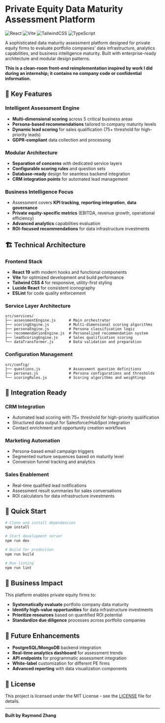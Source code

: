 # Private Equity Data Maturity Assessment Platform

![React](https://img.shields.io/badge/React-19.1.0-blue?logo=react)
![Vite](https://img.shields.io/badge/Vite-7.0.4-646CFF?logo=vite)
![TailwindCSS](https://img.shields.io/badge/TailwindCSS-4.1.11-06B6D4?logo=tailwindcss)
![TypeScript](https://img.shields.io/badge/TypeScript-Ready-3178C6?logo=typescript)

A sophisticated data maturity assessment platform designed for private equity firms to evaluate portfolio companies' data infrastructure, analytics capabilities, and business intelligence maturity. Built with enterprise-ready architecture and modular design patterns.

**This is a clean-room front-end reimplementation inspired by work I did during an internship; it contains no company code or confidential information.**

## 🎯 Key Features

### **Intelligent Assessment Engine**
- **Multi-dimensional scoring** across 5 critical business areas
- **Persona-based recommendations** tailored to company maturity levels
- **Dynamic lead scoring** for sales qualification (75+ threshold for high-priority leads)
- **GDPR-compliant** data collection and processing

### **Modular Architecture**
- **Separation of concerns** with dedicated service layers
- **Configurable scoring rules** and question sets
- **Database-ready** design for seamless backend integration
- **CRM integration points** for automated lead management

### **Business Intelligence Focus**
- Assessment covers **KPI tracking**, **reporting integration**, **data governance**
- **Private equity-specific metrics** (EBITDA, revenue growth, operational efficiency)
- **Advanced analytics** capabilities evaluation
- **ROI-focused recommendations** for data infrastructure investments

## 🏗️ Technical Architecture

### **Frontend Stack**
- **React 19** with modern hooks and functional components
- **Vite** for optimized development and build performance
- **Tailwind CSS 4** for responsive, utility-first styling
- **Lucide React** for consistent iconography
- **ESLint** for code quality enforcement

### **Service Layer Architecture**
```
src/services/
├── assessmentEngine.js      # Main orchestrator
├── scoringEngine.js         # Multi-dimensional scoring algorithms
├── personaEngine.js         # Persona classification logic
├── recommendationEngine.js  # Personalized recommendation system
├── leadScoringEngine.js     # Sales qualification scoring
└── dataTransformer.js       # Data validation and preparation
```

### **Configuration Management**
```
src/config/
├── questions.js             # Assessment question definitions
├── personas.js              # Persona configurations and thresholds
└── scoringRules.js          # Scoring algorithms and weightings
```

## 🔧 Integration Ready

### **CRM Integration**
- Automated lead scoring with 75+ threshold for high-priority qualification
- Structured data output for Salesforce/HubSpot integration
- Contact enrichment and opportunity creation workflows

### **Marketing Automation**
- Persona-based email campaign triggers
- Segmented nurture sequences based on maturity level
- Conversion funnel tracking and analytics

### **Sales Enablement**
- Real-time qualified lead notifications
- Assessment result summaries for sales conversations
- ROI calculators for data infrastructure investments

## 🚀 Quick Start

```bash
# Clone and install dependencies
npm install

# Start development server
npm run dev

# Build for production
npm run build

# Run linting
npm run lint
```

## 💼 Business Impact

This platform enables private equity firms to:
- **Systematically evaluate** portfolio company data maturity
- **Identify high-value opportunities** for data infrastructure investments
- **Prioritize resources** based on quantified ROI potential
- **Standardize due diligence** processes across portfolio companies

## 🔮 Future Enhancements

- **PostgreSQL/MongoDB** backend integration
- **Real-time analytics dashboard** for assessment trends
- **API endpoints** for programmatic assessment integration
- **White-label** customization for different PE firms
- **Advanced reporting** with data visualization components

## 📄 **License**

This project is licensed under the MIT License - see the [LICENSE](LICENSE) file for details.

---

**Built by Raymond Zhang**
